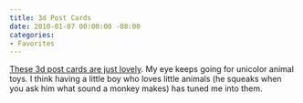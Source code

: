 ```yaml
---
title: 3d Post Cards
date: 2010-01-07 00:00:00 -08:00
categories:
- Favorites
---
```


<p><a href="http://www.designboom.com/weblog/cat/8/view/8653/flat-packed-3d-postcards-by-lovi.html">These 3d post cards are just lovely</a>. My eye keeps going for unicolor animal toys. I think having a little boy who loves little animals (he squeaks when you ask him what sound a monkey makes) has tuned me into them.</p>
